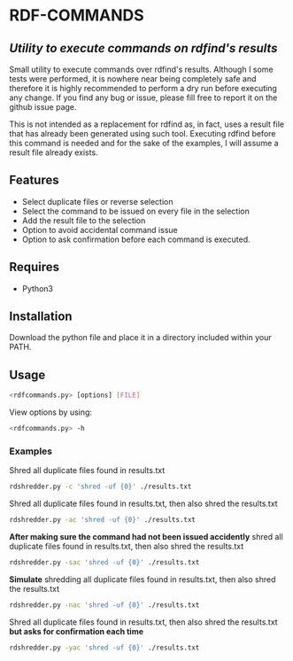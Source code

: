 # RDF-COMMANDS
## _Utility to execute commands on rdfind's results_

Small utility to execute commands over rdfind's results.
Although I some tests were performed, it is nowhere near being completely safe and therefore it is highly recommended to perform a dry run before executing any change.
If you find any bug or issue, please fill free to report it on the github issue page.

This is not intended as a replacement for rdfind as, in fact, uses a result file that has already been generated using such tool.
Executing rdfind before this command is needed and for the sake of the examples, I will assume a result file already exists.

## Features

- Select duplicate files or reverse selection
- Select the command to be issued on every file in the selection
- Add the result file to the selection
- Option to avoid accidental command issue
- Option to ask confirmation before each command is executed.


## Requires
- Python3

## Installation

Download the python file and place it in a directory included within your PATH.

## Usage

```sh
<rdfcommands.py> [options] [FILE]
```
View options by using:
```sh
<rdfcommands.py> -h
```

### Examples

Shred all duplicate files found in results.txt
```sh
rdshredder.py -c 'shred -uf {0}' ./results.txt
```

Shred all duplicate files found in results.txt, then also shred the results.txt
```sh
rdshredder.py -ac 'shred -uf {0}' ./results.txt
```

**After making sure the command had not been issued accidently** shred all duplicate files found in results.txt, then also shred the results.txt
```sh
rdshredder.py -sac 'shred -uf {0}' ./results.txt
```

**Simulate** shredding all duplicate files found in results.txt, then also shred the results.txt
```sh
rdshredder.py -nac 'shred -uf {0}' ./results.txt
```

Shred all duplicate files found in results.txt, then also shred the results.txt **but asks for confirmation each time**
```sh
rdshredder.py -yac 'shred -uf {0}' ./results.txt
```

